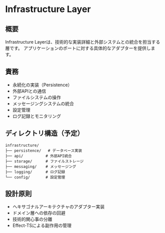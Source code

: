 # Infrastructure Layer

## 概要

Infrastructure Layerは、技術的な実装詳細と外部システムとの統合を担当する層です。
アプリケーションのポートに対する具体的なアダプターを提供します。

## 責務

- 永続化の実装（Persistence）
- 外部APIとの通信
- ファイルシステムの操作
- メッセージングシステムの統合
- 設定管理
- ログ記録とモニタリング

## ディレクトリ構造（予定）

```
infrastructure/
├── persistence/   # データベース実装
├── api/          # 外部API統合
├── storage/      # ファイルストレージ
├── messaging/    # メッセージング
├── logging/      # ログ記録
└── config/       # 設定管理
```

## 設計原則

- ヘキサゴナルアーキテクチャのアダプター実装
- ドメイン層への依存の回避
- 技術的関心事の分離
- Effect-TSによる副作用の管理

